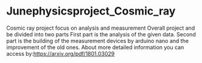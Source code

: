 # Junephysicsproject_Cosmic_ray
Cosmic ray project focus on analysis and measurement
Overall project and be divided into two parts
First part is the analysis of the given data.
Second part is the building of the measurement devices by arduino nano and the improvement of the old ones.
About more detailed information you can access by:https://arxiv.org/pdf/1801.03029
